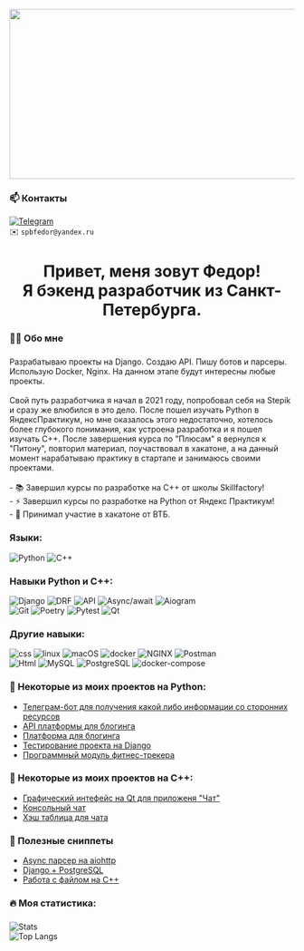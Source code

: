 <br clear="both">

<div align="center">
  <img height="300" width="800" src="https://media3.giphy.com/media/v1.Y2lkPTc5MGI3NjExNGlkemJwMnMza21leWg0M282dnFtZWc3cnB0bmV0Z3YyMjh0OW5sYSZlcD12MV9pbnRlcm5hbF9naWZfYnlfaWQmY3Q9Zw/jBOOXxSJfG8kqMxT11/giphy.gif"  />
</div>

### 📫 Контакты  
[![Telegram](https://img.shields.io/badge/-Telegram-26A5E4?logo=telegram)](https://t.me/spbfedor)  
✉️ `spbfedor@yandex.ru`

###
<h1 align="center">Привет, меня зовут Федор!<br> Я бэкенд разработчик из Санкт-Петербурга.</h1>

###
<h3 align="left">👩‍💻  Обо мне</h3>

###
<p align="left">Разрабатываю проекты на Django. Создаю API. Пишу ботов и парсеры. Использую Docker, Nginx. На данном этапе будут интересны любые проекты.<br><br>Свой путь разработчика я начал в 2021 году, попробовал себя на Stepik и сразу же влюбился в это дело. После пошел изучать Python в ЯндексПрактикум, но мне оказалось этого недостаточно, хотелось более глубокого понимания, как устроена разработка и я пошел изучать C++. После завершения курса по "Плюсам" я вернулся к "Питону", повторил материал, поучаствовал в хакатоне, а на данный момент нарабатываю практику в стартапе и занимаюсь своими проектами.<br><br>- 📚 Завершил курсы по разработке на C++ от школы Skillfactory!<br>- ⚡ Завершил курсы по разработке на Python от Яндекс Практикум!<br>- 🔭 Принимал участие в хакатоне от ВТБ.</p>

### Языки:
![Python](https://img.shields.io/badge/-Python-black?style=for-the-badge&logo=Python&logoColor=yellow)
![C++](https://img.shields.io/badge/-C++-black?style=for-the-badge&logo=cplusplus&logoColor=blue)

### Навыки Python и C++:
![Django](https://img.shields.io/badge/-Django-blueviolet?style=for-the-badge&logo=Djangoe&logoColor=White)
![DRF](https://img.shields.io/badge/-DRF-blueviolet?style=for-the-badge&logo=DRF&logoColor=White)
![API](https://img.shields.io/badge/-api-blueviolet?style=for-the-badge&logo=api&logoColor=White)
![Async/await](https://img.shields.io/badge/-Async/await-blueviolet?style=for-the-badge&logo=Async/await&logoColor=White)
![Aiogram](https://img.shields.io/badge/-aiogram-blueviolet?style=for-the-badge&logo=aiogram&logoColor=White)
<br>
![Git](https://img.shields.io/badge/-Git-blueviolet?style=for-the-badge&logo=Git&logoColor=White)
![Poetry](https://img.shields.io/badge/-Poetry-blueviolet?style=for-the-badge&logo=Poetry&logoColor=White)
![Pytest](https://img.shields.io/badge/-Pytest-blueviolet?style=for-the-badge&logo=pytest&logoColor=White)
![Qt](https://img.shields.io/badge/-Qt-blueviolet?style=for-the-badge&logo=qt&logoColor=White)

### Другие навыки:
![css](https://img.shields.io/badge/-css-blue?style=for-the-badge&logo=css&logoColor=White)
![linux](https://img.shields.io/badge/-linux-blue?style=for-the-badge&logo=linux&logoColor=White)
![macOS](https://img.shields.io/badge/-macOS-blue?style=for-the-badge&logo=macos&logoColor=White)
![docker](https://img.shields.io/badge/-docker-blue?style=for-the-badge&logo=docker&logoColor=White)
![NGINX](https://img.shields.io/badge/-NGINX-blue?style=for-the-badge&logo=nginx&logoColor=White)
![Postman](https://img.shields.io/badge/-Postman-blue?style=for-the-badge&logo=postman&logoColor=White)
<br>
![Html](https://img.shields.io/badge/-Html-blue?style=for-the-badge&logo=Html&logoColor=White)
![MySQL](https://img.shields.io/badge/-MySQL-blue?style=for-the-badge&logo=mysql&logoColor=White)
![PostgreSQL](https://img.shields.io/badge/-PostgreSQL-blue?style=for-the-badge&logo=postgresql&logoColor=White)
![docker-compose](https://img.shields.io/badge/-dockercompose-blue?style=for-the-badge&logo=dockercompose&logoColor=White)

###
<h3 align="left">📕 Некоторые из моих проектов на Python:</h3>

- [Телеграм-бот для получения какой либо информации со сторонних ресурсов](https://github.com/spbfedor/telegram_bot)
- [API платформы для блогинга](https://github.com/spbfedor/api_final_yatube)
- [Платформа для блогинга](https://github.com/spbfedor/yatube_final)
- [Тестирование проекта на Django](https://github.com/spbfedor/yatube_tests)
- [Программный модуль фитнес-трекера](https://github.com/spbfedor/hw_python_oop)

###
<h3 align="left">📕 Некоторые из моих проектов на C++:</h3>

- [Графический интефейс на Qt для приложеня "Чат"](https://github.com/spbfedor/GUI_CHAT)
- [Консольный чат](https://github.com/spbfedor/cp_console_chat)
- [Хэш таблица для чата](https://github.com/spbfedor/hash_table_cpp)

### 📌 Полезные сниппеты  
- [Async парсер на aiohttp](https://gist.github.com/spbfedor/8e46b1f734b3aa5094e81a582b132af5)  
- [Django + PostgreSQL](https://gist.github.com/spbfedor/03d6a7beeb92b837eb23f08f14ae41bb)
- [Работа с файлом на C++](https://gist.github.com/spbfedor/b7078aa75f5dd6a8e8fcba7a654091d1)

###
<h3 align="left">🔥   Моя статистика:</h3>

###
![Stats](https://github-readme-stats.vercel.app/api?username=spbfedor&show_icons=true&theme=radical)  
![Top Langs](https://github-readme-stats.vercel.app/api/top-langs/?username=spbfedor&layout=compact&theme=radical)
